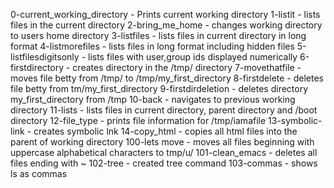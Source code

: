 0-current_working_directory - Prints current working directory
1-listit - lists files in the current directory
2-bring_me_home - changes working directory to users home directory
3-listfiles - lists files in current directory in long format
4-listmorefiles - lists files in long format including hidden files
5-listfilesdigitsonly - lists files with user,group ids displayed numerically
6-firstdirectory - creates directory in the /tmp/ directory
7-movethatfile - moves file betty from /tmp/ to /tmp/my_first_directory
8-firstdelete - deletes file betty from tm/my_first_directory
9-firstdirdeletion - deletes directory my_first_directory from  /tmp
10-back - navigates to previous working directory
11-lists - lists files in current directory, parent directory and /boot directory
12-file_type - prints file information for /tmp/iamafile
13-symbolic-link - creates symbolic lnk
14-copy_html - copies all html files into the parent of working directory
100-lets move - moves all files beginning with uppercase alphabetical characters to tmp/u/
101-clean_emacs - deletes all files ending with ~
102-tree - created tree command
103-commas - shows ls as commas

